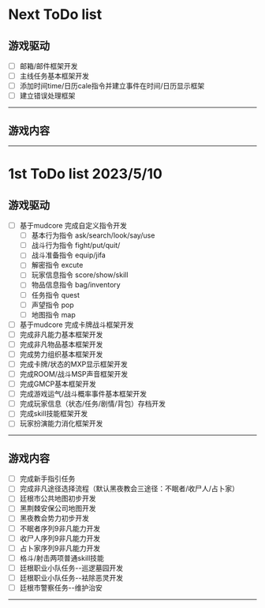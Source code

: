 <!--
 * @Author: Donald duck tang5722917@163.com
 * @Date: 2023-03-20 14:29:18
 * @LastEditors: Donald duck tang5722917@163.com
 * @LastEditTime: 2023-05-10 15:05:47
 * @FilePath: \mysticism-mud\dev_log\ToDo_list.md
 * @Description:  游戏开发ToDo list
 *
 * Copyright (c) 2023 by git config user.email, All Rights Reserved.
-->
# Next ToDo list  
## 游戏驱动  
- [ ] 邮箱/邮件框架开发
- [ ] 主线任务基本框架开发
- [ ] 添加时间time/日历cale指令并建立事件在时间/日历显示框架
- [ ] 建立错误处理框架
***  
## 游戏内容  
  
***  
# 1st ToDo list 2023/5/10  
## 游戏驱动
- [ ] 基于mudcore 完成自定义指令开发
    - [ ] 基本行为指令  ask/search/look/say/use
    - [ ] 战斗行为指令  fight/put/quit/
    - [ ] 战斗准备指令  equip/jifa
    - [ ] 解密指令      excute
    - [ ] 玩家信息指令  score/show/skill
    - [ ] 物品信息指令  bag/inventory
    - [ ] 任务指令      quest
    - [ ] 声望指令      pop
    - [ ] 地图指令      map
- [ ] 基于mudcore 完成卡牌战斗框架开发
- [ ] 完成非凡能力基本框架开发
- [ ] 完成非凡物品基本框架开发
- [ ] 完成势力组织基本框架开发
- [ ] 完成卡牌/状态的MXP显示框架开发
- [ ] 完成ROOM/战斗MSP声音框架开发
- [ ] 完成GMCP基本框架开发
- [ ] 完成游戏运气/战斗概率事件基本框架开发
- [ ] 完成玩家信息（状态/任务/剧情/背包）存档开发
- [ ] 完成skill技能框架开发
- [ ] 玩家扮演能力消化框架开发  
***
## 游戏内容
- [ ] 完成新手指引任务
- [ ] 完成非凡途径选择流程（默认黑夜教会三途径：不眠者/收尸人/占卜家）
- [ ] 廷根市公共地图初步开发
- [ ] 黑荆棘安保公司地图开发
- [ ] 黑夜教会势力初步开发
- [ ] 不眠者序列9非凡能力开发
- [ ] 收尸人序列9非凡能力开发
- [ ] 占卜家序列9非凡能力开发
- [ ] 格斗/射击两项普通skill技能
- [ ] 廷根职业小队任务--巡逻墓园开发
- [ ] 廷根职业小队任务--袪除恶灵开发
- [ ] 廷根市警察任务--维护治安
***
